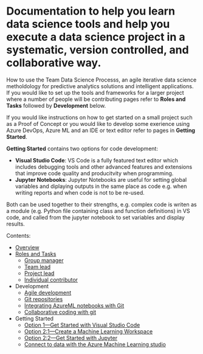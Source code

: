 # Documentation to help you learn data science tools and help you execute a data science project in a systematic, version controlled, and collaborative way.

How to use the Team Data Science Processs, an agile iterative data science metholdology for predictive analytics solutions and intelligent applications. 
If you would like to set up the tools and frameworks for a larger project where a number of people will be contributing pages refer to **Roles and Tasks** followed by **Development** below. 

If you would like instructions on how to get started on a small project such as a Proof of Concept or you would like to develop some exerience using Azure DevOps, Azure ML and an IDE or text editor refer to pages in **Getting Started**.

**Getting Started** contains two options for code development: 
 * **Visual Studio Code**: VS Code is a fully featured text editor which includes debugging tools and other advanced features and extensions that improve code quality and      producitvity when programming.
 * **Jupyter Notebooks**: Jupyter Notebooks are useful for setting global variables and diplaying outputs in the same place as code e.g. when writing reports and when code is not to be re-used. 

Both can be used together to their strengths, e.g. complex code is writen as a module (e.g. Python file containing class and function definitions) in VS code, and called from the jupyter notebook to set variables and display results.


Contents: 

* [Overview](https://github.com/felicity-borg/Microsoft-TDSP/blob/master/Docs/README.md)
* [Roles and Tasks](https://github.com/felicity-borg/Microsoft-TDSP/blob/master/Docs/team-lead-tasks.md)
  * [Group manager](https://github.com/felicity-borg/Microsoft-TDSP/blob/master/Docs/group-manager-tasks.md)
  * [Team lead](https://github.com/felicity-borg/Microsoft-TDSP/blob/master/Docs/team-lead-tasks.md)
  * [Project lead](https://github.com/felicity-borg/Microsoft-TDSP/blob/master/Docs/project-lead-tasks.md)
  * [Individual contributor](https://github.com/felicity-borg/Microsoft-TDSP/blob/master/Docs/project-ic-tasks.md)
* Development
  * [Agile development](https://github.com/felicity-borg/Microsoft-TDSP/blob/master/Docs/agile-development.md)
  * [Git repositories](https://github.com/felicity-borg/Microsoft-TDSP/blob/master/Docs/createRepo.md)
  * [Integrating AzureML notebooks with Git](https://github.com/felicity-borg/Microsoft-TDSP/blob/master/Docs/gitIntegration.md)
  * [Collaborative coding with git](https://github.com/felicity-borg/Microsoft-TDSP/blob/master/Docs/collaboartive-Coding.md)
* Getting Started
  * [Option 1—Get Started with Visual Studio Code](https://github.com/felicity-borg/Microsoft-TDSP/blob/master/Docs/get-started-with-vs-code.md)
  * [Option 2:1—Create a Machine Learning Workspace](https://github.com/felicity-borg/Microsoft-TDSP/blob/master/Docs/azure-ml-workspace.md)
  * [Option 2:2—Get Started with Jupyter](https://github.com/felicity-borg/Microsoft-TDSP/blob/master/Docs/GetStartedWithJupyter.md)
  * [Connect to data with the Azure Machine Learning studio](https://github.com/felicity-borg/Microsoft-TDSP/blob/master/Docs/datastore-and-dataset.md)
